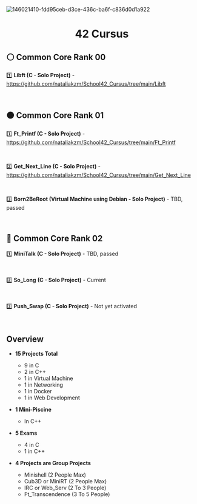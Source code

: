 ![146021410-fdd95ceb-d3ce-436c-ba6f-c836d0d1a922](https://user-images.githubusercontent.com/58959408/193740708-11739deb-c890-4a47-ae49-9d2eb69faa30.png)

<div align="center">

# 42 Cursus

</div>

## ⚪ Common Core Rank 00

</div>

1️⃣ **Libft (C - Solo Project)** - https://github.com/nataliakzm/School42_Cursus/tree/main/Libft

<br>

## 🟠 Common Core Rank 01

</div>

1️⃣ **Ft_Printf (C - Solo Project)** - https://github.com/nataliakzm/School42_Cursus/tree/main/Ft_Printf

<br>

2️⃣ **Get_Next_Line (C - Solo Project)** - https://github.com/nataliakzm/School42_Cursus/tree/main/Get_Next_Line

<br>

3️⃣ **Born2BeRoot (Virtual Machine using Debian - Solo Project)** - TBD, passed

<br>

## 🔵 Common Core Rank 02

</div>

1️⃣ **MiniTalk** **(C - Solo Project)** - TBD, passed

<br>

2️⃣ **So_Long** **(C - Solo Project)** - Current

<br>

3️⃣ **Push_Swap (C - Solo Project)** - Not yet activated

<br>

## Overview

</div>

- **15 Projects Total** 
  - 9 in C
  - 2 in C++
  - 1 in Virtual Machine
  - 1 in Networking
  - 1 in Docker
  - 1 in Web Development
  
- **1 Mini-Piscine**
  - In C++

- **5 Exams**
  - 4 in C 
  - 1 in C++

- **4 Projects are Group Projects**
  - Minishell (2 People Max)
  - Cub3D or MiniRT (2 People Max)
  - IRC or Web_Serv (2 To 3 People)
  - Ft_Transcendence (3 To 5 People)

